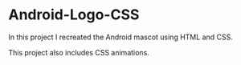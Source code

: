 # Android-Logo-CSS

In this project I recreated the Android mascot using HTML and CSS.

This project also includes CSS animations.